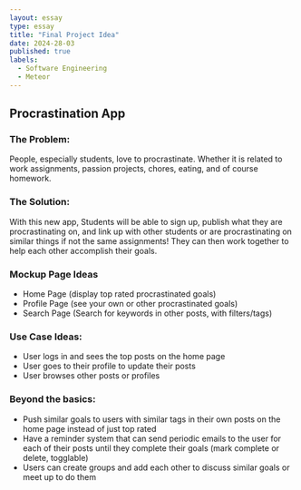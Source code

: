 ```yaml
---
layout: essay
type: essay
title: "Final Project Idea"
date: 2024-28-03
published: true
labels:
  - Software Engineering
  - Meteor
---
```

## Procrastination App
### The Problem: 
People, especially students, love to procrastinate. Whether it is related to work assignments, passion projects, chores, eating, and of course homework.

### The Solution:
With this new app, Students will be able to sign up, publish what they are procrastinating on, and link up with other students or are procrastinating on similar things if not the same assignments! They can then work together to help each other accomplish their goals. 

### Mockup Page Ideas
- Home Page (display top rated procrastinated goals)
- Profile Page (see your own or other procrastinated goals)
- Search Page (Search for keywords in other posts, with filters/tags)

### Use Case Ideas:
- User logs in and sees the top posts on the home page
- User goes to their profile to update their posts
- User browses other posts or profiles

### Beyond the basics:
 - Push similar goals to users with similar tags in their own posts on the home page instead of just top rated
- Have a reminder system that can send periodic emails to the user for each of their posts until they complete their goals (mark complete or delete, togglable)
- Users can create groups and add each other to discuss similar goals or meet up to do them
